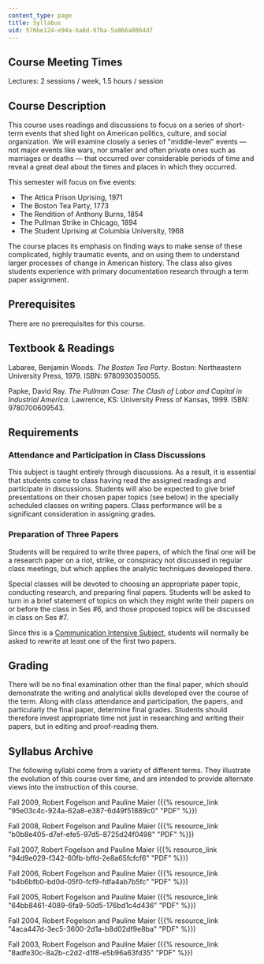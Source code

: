 ```yaml
---
content_type: page
title: Syllabus
uid: 576be124-e94a-ba8d-97ba-5a866a0864d7
---
```


Course Meeting Times
--------------------

Lectures: 2 sessions / week, 1.5 hours / session

Course Description
------------------

This course uses readings and discussions to focus on a series of short-term events that shed light on American politics, culture, and social organization. We will examine closely a series of "middle-level" events — not major events like wars, nor smaller and often private ones such as marriages or deaths — that occurred over considerable periods of time and reveal a great deal about the times and places in which they occurred.

This semester will focus on five events:

*   The Attica Prison Uprising, 1971
*   The Boston Tea Party, 1773
*   The Rendition of Anthony Burns, 1854
*   The Pullman Strike in Chicago, 1894
*   The Student Uprising at Columbia University, 1968

The course places its emphasis on finding ways to make sense of these complicated, highly traumatic events, and on using them to understand larger processes of change in American history. The class also gives students experience with primary documentation research through a term paper assignment.

Prerequisites
-------------

There are no prerequisites for this course.

Textbook & Readings
-------------------

Labaree, Benjamin Woods. _The Boston Tea Party_. Boston: Northeastern University Press, 1979. ISBN: 9780930350055.

Papke, David Ray. _The Pullman Case: The Clash of Labor and Capital in Industrial America_. Lawrence, KS: University Press of Kansas, 1999. ISBN: 9780700609543.

Requirements
------------

### Attendance and Participation in Class Discussions

This subject is taught entirely through discussions. As a result, it is essential that students come to class having read the assigned readings and participate in discussions. Students will also be expected to give brief presentations on their chosen paper topics (see below) in the specially scheduled classes on writing papers. Class performance will be a significant consideration in assigning grades.

### Preparation of Three Papers

Students will be required to write three papers, of which the final one will be a research paper on a riot, strike, or conspiracy not discussed in regular class meetings, but which applies the analytic techniques developed there.

Special classes will be devoted to choosing an appropriate paper topic, conducting research, and preparing final papers. Students will be asked to turn in a brief statement of topics on which they might write their papers on or before the class in Ses #6, and those proposed topics will be discussed in class on Ses #7.

Since this is a [Communication Intensive Subject](http://web.mit.edu/commreq/), students will normally be asked to rewrite at least one of the first two papers.

Grading
-------

There will be no final examination other than the final paper, which should demonstrate the writing and analytical skills developed over the course of the term. Along with class attendance and participation, the papers, and particularly the final paper, determine final grades. Students should therefore invest appropriate time not just in researching and writing their papers, but in editing and proof-reading them.

Syllabus Archive
----------------

The following syllabi come from a variety of different terms. They illustrate the evolution of this course over time, and are intended to provide alternate views into the instruction of this course.

Fall 2009, Robert Fogelson and Pauline Maier ({{% resource_link "95e03c4c-924a-62a8-e387-6d49f51889c0" "PDF" %}})

Fall 2008, Robert Fogelson and Pauline Maier ({{% resource_link "b0b8e405-d7ef-efe5-97d5-8725d24f0498" "PDF" %}})

Fall 2007, Robert Fogelson and Pauline Maier ({{% resource_link "94d9e029-f342-60fb-bffd-2e8a65fcfcf6" "PDF" %}})

Fall 2006, Robert Fogelson and Pauline Maier ({{% resource_link "b4b6bfb0-bd0d-05f0-fcf9-fdfa4ab7b5fc" "PDF" %}})

Fall 2005, Robert Fogelson and Pauline Maier ({{% resource_link "64bb8461-4089-6fa9-50d5-176bd1c4d436" "PDF" %}})

Fall 2004, Robert Fogelson and Pauline Maier ({{% resource_link "4aca447d-3ec5-3600-2d1a-b8d02df9e8ba" "PDF" %}})

Fall 2003, Robert Fogelson and Pauline Maier ({{% resource_link "8adfe30c-8a2b-c2d2-d1f8-e5b96a63fd35" "PDF" %}})